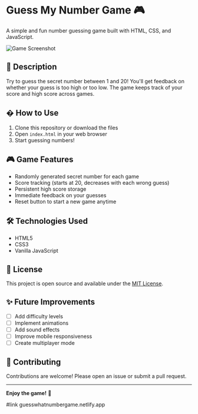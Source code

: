 # Guess My Number Game 🎮

A simple and fun number guessing game built with HTML, CSS, and JavaScript.

![Game Screenshot](screenshot.png) <!-- Add your screenshot file here -->

## 🎯 Description
Try to guess the secret number between 1 and 20! You'll get feedback on whether your guess is too high or too low. The game keeps track of your score and high score across games.

## � How to Use
1. Clone this repository or download the files
2. Open `index.html` in your web browser
3. Start guessing numbers!

## 🎮 Game Features
- Randomly generated secret number for each game
- Score tracking (starts at 20, decreases with each wrong guess)
- Persistent high score storage
- Immediate feedback on your guesses
- Reset button to start a new game anytime

## 🛠️ Technologies Used
- HTML5
- CSS3
- Vanilla JavaScript

## 📜 License
This project is open source and available under the [MIT License](LICENSE).

## ✨ Future Improvements
- [ ] Add difficulty levels
- [ ] Implement animations
- [ ] Add sound effects
- [ ] Improve mobile responsiveness
- [ ] Create multiplayer mode

## 🙌 Contributing
Contributions are welcome! Please open an issue or submit a pull request.

---
**Enjoy the game!** 🎉

#link 
guesswhatnumbergame.netlify.app
